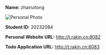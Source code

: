 **Name:** zhairuitong

![Personal Photo](https://ts1.tc.mm.bing.net/th/id/R-C.e4bf9f1866094d3bcabf42a22dda290d?rik=cFKmpgMj2X%2bbaA&riu=http%3a%2f%2fi0.qhimg.com%2ft01f7e6a93705036d96.png&ehk=e%2bzeNgFqiJMmf7W8j%2bje65ir9ALnwcnhv3Sqs1ZyMiY%3d&risl=&pid=ImgRaw&r=0)

**Student ID:** 20232084



**Personal Website URL:** http://t.rakin.cn:8082

**Todo Application URL:** http://t.rakin.cn:8083
